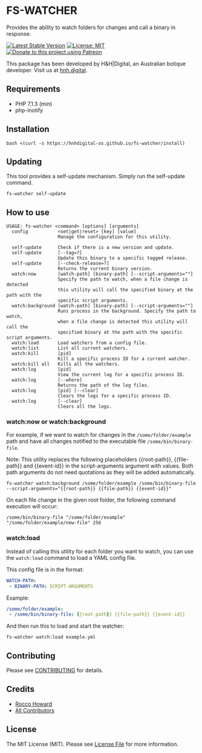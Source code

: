 # FS-WATCHER

Provides the ability to watch folders for changes and call a binary in response.

[![Latest Stable Version](https://img.shields.io/github/release/hnhdigital-os/fs-watcher.svg)](https://travis-ci.org/hnhdigital-os/fs-watcher) [![License: MIT](https://img.shields.io/badge/License-MIT-yellow.svg)](https://opensource.org/licenses/MIT) [![Donate to this project using Patreon](https://img.shields.io/badge/patreon-donate-yellow.svg)](https://patreon.com/RoccoHoward)

This package has been developed by H&H|Digital, an Australian botique developer. Visit us at [hnh.digital](http://hnh.digital).

## Requirements

* PHP 7.1.3 (min)
* php-inotify

## Installation

`bash <(curl -s https://hnhdigital-os.github.io/fs-watcher/install)`

## Updating

This tool provides a self-update mechanism. Simply run the self-update command.

`fs-watcher self-update`

## How to use

```
USAGE: fs-watcher <command> [options] [arguments]
  config           <set|get|reset> [key] [value]
                   Manage the configuration for this utility.

  self-update      Check if there is a new version and update.
  self-update      [--tag=?]
                   Update this binary to a specific tagged release.
  self-update      [--check-release=?]
                   Returns the current binary version.
  watch:now        [watch-path] [binary-path] [--script-arguments=""]
                   Specify the path to watch, when a file change is detected
                   this utility will call the specified binary at the path with the
                   specific script arguments.
  watch:background [watch-path] [binary-path] [--script-arguments=""]
                   Runs process in the background. Specify the path to watch,
                   when a file change is detected this utility will call the
                   specified binary at the path with the specific script arguments.
  watch:load       Load watchers from a config file.
  watch:list       List all current watchers.
  watch:kill       [pid]
                   Kill a specific process ID for a current watcher.
  watch:kill all   Kills all the watchers.
  watch:log        [pid]
                   View the current log for a specific process ID.
  watch:log        [--where]
                   Returns the path of the log files.
  watch:log        [pid] [--clear]
                   Clears the logs for a specific process ID.
  watch:log        [--clear]
                   Clears all the logs.

```

### watch:now or watch:background

For example, if we want to watch for changes in the `/some/folder/example` path and have all changes notified to the executable file `/some/bin/binary-file`.

Note: This utility replaces the following placeholders {{root-path}}, {{file-path}} and {{event-id}} in the script-arguments argument with values. Both path arguments do not need quotations as they will be added automatically.

`fs-watcher watch:background /some/folder/example /some/bin/binary-file --script-arguments="{{root-path}} {{file-path}} {{event-id}}"`

On each file change in the given root folder, the following command execution will occur:

`/some/bin/binary-file "/some/folder/example" "/some/folder/example/new-file" 256`

### watch:load

Instead of calling this utility for each folder you want to watch, you can use the `watch:load` command to load a YAML config file.

This config file is in the format:

```yml
WATCH-PATH:
 - BINARY-PATH: SCRIPT-ARGUMENTS
```

Example:

```yml
/some/folder/example:
 - /some/bin/binary-file: {{root-path}} {{file-path}} {{event-id}}
```

And then run this to load and start the watcher:

```
fs-watcher watch:load example.yml
```

## Contributing

Please see [CONTRIBUTING](https://github.com/hnhdigital-os/fs-watcher/blob/master/CONTRIBUTING.md) for details.

## Credits

* [Rocco Howard](https://github.com/RoccoHoward)
* [All Contributors](https://github.com/hnhdigital-os/fs-watcher/contributors)

## License

The MIT License (MIT). Please see [License File](https://github.com/hnhdigital-os/fs-watcher/blob/master/LICENSE.md) for more information.
